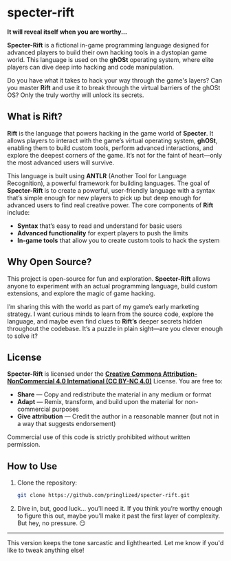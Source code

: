 # specter-rift
**It will reveal itself when you are worthy...**

**Specter-Rift** is a fictional in-game programming language designed for advanced players to build their own hacking tools in a dystopian game world. This language is used on the **ghOSt** operating system, where elite players can dive deep into hacking and code manipulation. 

Do you have what it takes to hack your way through the game's layers? Can you master **Rift** and use it to break through the virtual barriers of the ghOSt OS? Only the truly worthy will unlock its secrets.

## What is Rift?

**Rift** is the language that powers hacking in the game world of **Specter**. It allows players to interact with the game’s virtual operating system, **ghOSt**, enabling them to build custom tools, perform advanced interactions, and explore the deepest corners of the game. It’s not for the faint of heart—only the most advanced users will survive.

This language is built using **ANTLR** (Another Tool for Language Recognition), a powerful framework for building languages. The goal of **Specter-Rift** is to create a powerful, user-friendly language with a syntax that’s simple enough for new players to pick up but deep enough for advanced users to find real creative power. The core components of **Rift** include:

- **Syntax** that’s easy to read and understand for basic users
- **Advanced functionality** for expert players to push the limits
- **In-game tools** that allow you to create custom tools to hack the system

## Why Open Source?

This project is open-source for fun and exploration. **Specter-Rift** allows anyone to experiment with an actual programming language, build custom extensions, and explore the magic of game hacking. 

I’m sharing this with the world as part of my game’s early marketing strategy. I want curious minds to learn from the source code, explore the language, and maybe even find clues to **Rift’s** deeper secrets hidden throughout the codebase. It’s a puzzle in plain sight—are you clever enough to solve it?

## License

**Specter-Rift** is licensed under the [**Creative Commons Attribution-NonCommercial 4.0 International (CC BY-NC 4.0)**](https://creativecommons.org/licenses/by-nc/4.0/legalcode) License. You are free to:

- **Share** — Copy and redistribute the material in any medium or format
- **Adapt** — Remix, transform, and build upon the material for non-commercial purposes
- **Give attribution** — Credit the author in a reasonable manner (but not in a way that suggests endorsement)

Commercial use of this code is strictly prohibited without written permission.

## How to Use

1. Clone the repository:
   ```bash
   git clone https://github.com/pringlized/specter-rift.git
   ```

2. Dive in, but, good luck… you’ll need it. If you think you’re worthy enough to figure this out, maybe you’ll make it past the first layer of complexity. But hey, no pressure. 😏

---

This version keeps the tone sarcastic and lighthearted. Let me know if you'd like to tweak anything else!

